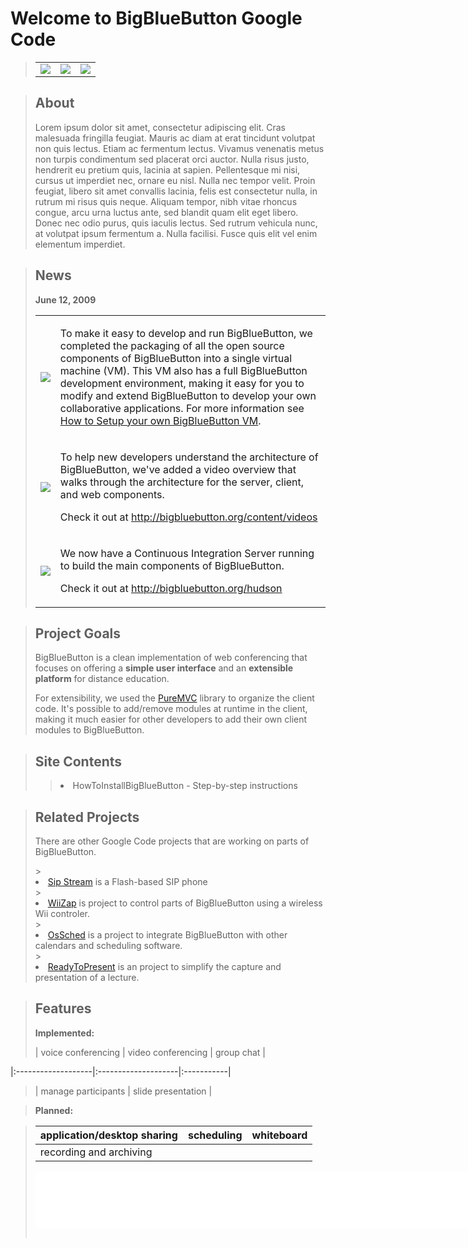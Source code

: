 # Welcome to BigBlueButton Google Code #
> <table>
<blockquote><tr>
<blockquote><td><a href='http://www.bigbluebutton.org/content/videos'><img src='http://bigbluebutton.googlecode.com/svn/trunk/bbb-images/arch_Diagrams/watchIt_box.png' /></a></td>
<td><a href='http://demo.bigbluebutton.org/'><img src='http://bigbluebutton.googlecode.com/svn/trunk/bbb-images/arch_Diagrams/tryIt_box.png' /></a></td>
<td><a href='http://code.google.com/p/bigbluebutton/wiki/BigBlueButtonVM'><img src='http://bigbluebutton.googlecode.com/svn/trunk/bbb-images/arch_Diagrams/downloadIt_box.png' /></a></td>
</blockquote></tr>
</blockquote><blockquote></table></blockquote>

> ## About ##
> <p>Lorem ipsum dolor sit amet, consectetur adipiscing elit. Cras malesuada fringilla feugiat. Mauris ac diam at erat tincidunt volutpat non quis lectus. Etiam ac fermentum lectus. Vivamus venenatis metus non turpis condimentum sed placerat orci auctor. Nulla risus justo, hendrerit eu pretium quis, lacinia at sapien. Pellentesque mi nisi, cursus ut imperdiet nec, ornare eu nisl. Nulla nec tempor velit. Proin feugiat, libero sit amet convallis lacinia, felis est consectetur nulla, in rutrum mi risus quis neque. Aliquam tempor, nibh vitae rhoncus congue, arcu urna luctus ante, sed blandit quam elit eget libero. Donec nec odio purus, quis iaculis lectus. Sed rutrum vehicula nunc, at volutpat ipsum fermentum a. Nulla facilisi. Fusce quis elit vel enim elementum imperdiet. </p>

> ## News ##
> <p><b>June 12, 2009</b></p>
> <table>
<blockquote><tr>
<blockquote><td><a href='http://code.google.com/p/bigbluebutton/wiki/BigBlueButtonVM'><img src='http://bigbluebutton.googlecode.com/svn/trunk/bbb-images/arch_Diagrams/vmware.png' /></a></td>
<td><p>To make it easy to develop and run BigBlueButton, we completed the packaging of all the open source components of BigBlueButton into a single virtual machine (VM).  This VM also has a full BigBlueButton development environment, making it easy for you to modify and extend BigBlueButton to develop your own collaborative applications.   For more information see <a href='http://code.google.com/p/bigbluebutton/wiki/BigBlueButtonVM'>How to Setup your own BigBlueButton VM</a>.</p></td>
</blockquote></tr>
<tr>
<blockquote><td><a href='http://bigbluebutton.org/content/videos'><img src='http://bigbluebutton.googlecode.com/svn/trunk/bbb-images/arch_Diagrams/arch_video.png' /></a></td>
<td><p>To help new developers understand the architecture of BigBlueButton, we've added a video overview that walks through the architecture for the server, client, and web components.</p><p>Check it out at <a href='http://bigbluebutton.org/content/videos'><a href='http://bigbluebutton.org/content/videos'>http://bigbluebutton.org/content/videos</a></a></p></td>
</blockquote></tr>
<tr>
<blockquote><td><a href='http://bigbluebutton.org/hudson/'><img src='http://bigbluebutton.googlecode.com/svn/trunk/bbb-images/arch_Diagrams/hudson_icon.png' /></a></td>
<td><p>We now have a Continuous Integration Server running to build the main components of BigBlueButton.</p><p>Check it out at <a href='http://bigbluebutton.org/hudson'><a href='http://bigbluebutton.org/hudson'>http://bigbluebutton.org/hudson</a></a></p>
</td>
</blockquote></tr>
</table></blockquote>

> ## Project Goals ##
> <p>BigBlueButton is a clean implementation of web conferencing that focuses on offering a <b>simple user interface</b> and an <b>extensible platform</b> for distance education.</p>
> <p>For extensibility, we used the <a href='http://puremvc.org/'>PureMVC</a> library to organize the client code.  It's possible to add/remove modules at runtime in the client, making it much easier for other developers to add their own client modules to BigBlueButton.</p>

> ## Site Contents ##
> > <li>HowToInstallBigBlueButton - Step-by-step instructions</li>


> ## Related Projects ##
> <p>There are other Google Code projects that are working on parts of BigBlueButton.</p>
> > <li><a href='http://code.google.com/p/sipstream/'>Sip Stream</a> is a Flash-based SIP phone </li>
> > <li><a href='http://code.google.com/p/wiizap/'>WiiZap</a> is project to control parts of BigBlueButton using a wireless Wii controler.</li>
> > <li><a href='http://code.google.com/p/ossched/'>OsSched</a> is a project to integrate BigBlueButton with other calendars and scheduling software.</li>
> > <li><a href='http://readytopresent.wordpress.com/'>ReadyToPresent</a> is an project to simplify the capture and presentation of a lecture.</li>



> ## Features ##
> <p> <b>Implemented:</b></p>
> | voice conferencing | video conferencing  | group chat |
|:-------------------|:--------------------|:-----------|
> | manage participants | slide presentation |

> <p><b>Planned:</b>
<blockquote><table><thead><th> application/desktop sharing </th><th> scheduling </th><th> whiteboard </th></thead><tbody>
<tr><td> recording and archiving </td></tr></blockquote></tbody></table>

<iframe src="www.site.com/banner.hmtl" width="728" height="90" frameborder="0" scrolling="no" name="top" marginheight="0" marginwidth="0" noresize><br>
<br>
Unknown end tag for </iframe><br>
<br>
